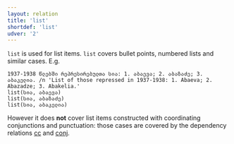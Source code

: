 ```yaml
---
layout: relation
title: 'list'
shortdef: 'list'
udver: '2'
---
```


`list` is used for list items. <code>list</code> covers bullet points, numbered lists and similar cases. E.g.

~~~ sdparse
1937-1938 წლებში რეპრესირებულთა სია: 1. აბაევა; 2. აბაზაძე; 3. აბაკელია. /n 'List of those repressed in 1937-1938: 1. Abaeva; 2. Abazadze; 3. Abakelia.' 
list(სია, აბაევა)
list(სია, აბაზაძე)
list(სია, აბაკელია)
~~~

However it does **not** cover list items constructed with coordinating conjunctions and punctuation: those cases are covered by the dependency relations [cc](_ka/dep/cc) and [conj](_ka/dep/conj). 
<!-- Interlanguage links updated Po 6. listopadu 2023, 21:43:00 CET -->
